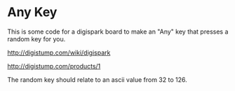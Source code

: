 # Any Key

This is some code for a  digispark board to make an "Any" key that presses a random key for you.

http://digistump.com/wiki/digispark

http://digistump.com/products/1

The random key should relate to an ascii value from 32 to 126.


